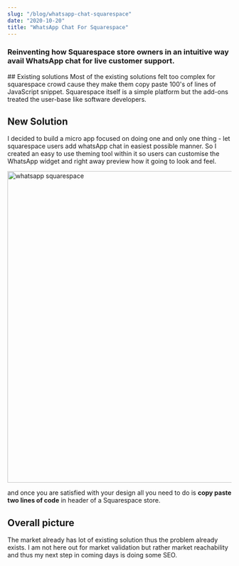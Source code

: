 ```yaml
---
slug: "/blog/whatsapp-chat-squarespace"
date: "2020-10-20"
title: "WhatsApp Chat For Squarespace"
---
```


### Reinventing how Squarespace store owners in an intuitive way avail WhatsApp chat  for live customer support.

## Existing solutions
Most of the existing solutions felt too complex for squarespace crowd cause they make them copy paste 100's of lines of JavaScript snippet. Squarespace itself is a simple platform but the add-ons treated the user-base like software developers.

## New Solution
I decided to build a micro app focused on doing one and only one thing - let squarespace users add whatsApp chat in easiest possible manner. So I created an easy to use  theming tool within it so users can customise the WhatsApp widget and right away preview how it going to look and feel.

<img src="https://firebasestorage.googleapis.com/v0/b/squarespace-chat.appspot.com/o/images%2Fsquarespace-whatsapp-widget.jpeg?alt=media&token=3b849960-7dde-4ab7-81a3-27770d0e4ec4" alt="whatsapp squarespace" width="700"/>

and once you are satisfied with your design all you need to do is **copy paste two lines of code** in header of a Squarespace store.

## Overall picture
The market already has lot of existing solution thus the problem already exists. I am not here out for market validation but rather market reachability and thus my next step in coming days is doing some SEO.
